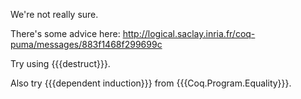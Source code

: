 We're not really sure.

There's some advice here: http://logical.saclay.inria.fr/coq-puma/messages/883f1468f299699c

Try using {{{destruct}}}.

Also try {{{dependent induction}}} from {{{Coq.Program.Equality}}}.
